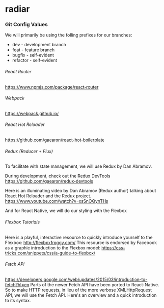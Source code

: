 # radiar

### Git Config Values
We will primarily be using the folling prefixes for our branches:
* dev - development branch
* feat - feature branch
* bugfix - self-evident
* refactor - self-evident

###### React Router
https://www.npmjs.com/package/react-router

###### Webpack
https://webpack.github.io/

###### React Hot Reloader
https://github.com/gaearon/react-hot-boilerplate

###### Redux (Reducer + Flux)
To facilitate with state management, we will use Redux by Dan Abramov.

During development, check out the Redux DevTools
https://github.com/gaearon/redux-devtools

Here is an illuminating video by Dan Abramov (Redux author) talking about React Hot Reloader and the Redux project.
https://www.youtube.com/watch?v=xsSnOQynTHs

And for React Native, we will do our styling with the Flexbox
###### Flexbox Tutorials
Here is a playful, interactive resource to quickly introduce yourself to the Flexbox:
http://flexboxfroggy.com/
This resource is endorsed by Facebook as a graphic introduction to the Flexbox model:
https://css-tricks.com/snippets/css/a-guide-to-flexbox/

###### Fetch API
https://developers.google.com/web/updates/2015/03/introduction-to-fetch?hl=en
Parts of the newer Fetch API have been ported to React-Native. So to make HTTP requests, in lieu of the more verbose XMLHttpRequest API, we will use the Fetch API. Here's an overview and a quick introduction to its syntax.

